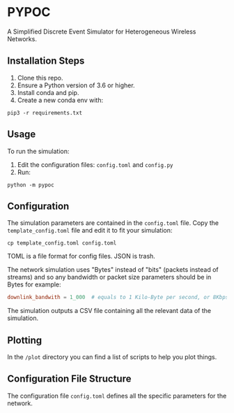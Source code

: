 # PYPOC
A Simplified Discrete Event Simulator for Heterogeneous Wireless Networks.

## Installation Steps
1. Clone this repo. 
2. Ensure a Python version of 3.6 or higher.
3. Install conda and pip.
4. Create a new conda env with:
```
pip3 -r requirements.txt 
```

## Usage
To run the simulation:
1. Edit the configuration files: `config.toml` and `config.py`
2. Run:

```
python -m pypoc
```

## Configuration

The simulation parameters are contained in the `config.toml` file. Copy the `template_config.toml` file and edit it to fit your simulation:
```
cp template_config.toml config.toml
```

TOML is a file format for config files. JSON is trash.

The network simulation uses "Bytes" instead of "bits" (packets instead of streams) and so any bandwidth or packet size parameters should be in Bytes for example:

```toml
downlink_bandwith = 1_000  # equals to 1 Kilo-Byte per second, or 8Kbps
```

The simulation outputs a CSV file containing all the relevant data of the simulation.

## Plotting
In the `/plot` directory you can find a list of scripts to help you plot things.

## Configuration File Structure
The configuration file `config.toml` defines all the specific parameters for the network. 

